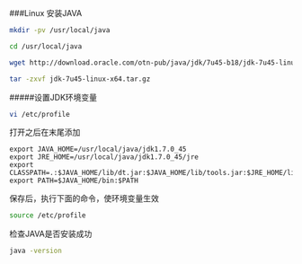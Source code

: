 ###Linux 安装JAVA
```bash
mkdir -pv /usr/local/java
```
```bash
cd /usr/local/java
```
```bash
wget http://download.oracle.com/otn-pub/java/jdk/7u45-b18/jdk-7u45-linux-x64.tar.gz
```
```bash
tar -zxvf jdk-7u45-linux-x64.tar.gz
```
#####设置JDK环境变量
```bash
vi /etc/profile
```
打开之后在末尾添加
```text
export JAVA_HOME=/usr/local/java/jdk1.7.0_45
export JRE_HOME=/usr/local/java/jdk1.7.0_45/jre
export CLASSPATH=.:$JAVA_HOME/lib/dt.jar:$JAVA_HOME/lib/tools.jar:$JRE_HOME/lib:$CLASSPATH
export PATH=$JAVA_HOME/bin:$PATH
```
保存后，执行下面的命令，使环境变量生效
```bash
source /etc/profile
```
检查JAVA是否安装成功
```bash
java -version
```